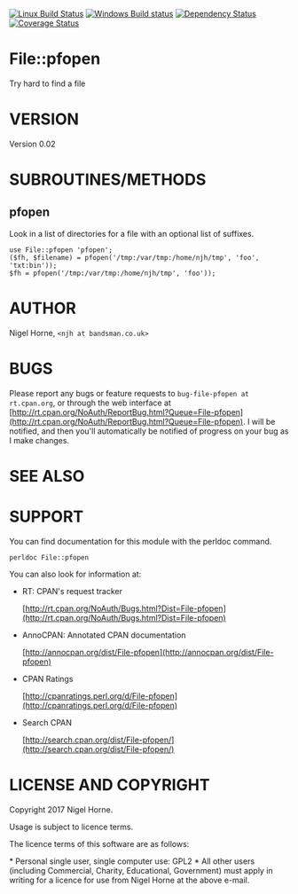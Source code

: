 [![Linux Build Status](https://travis-ci.org/nigelhorne/File-pfopen.svg?branch=master)](https://travis-ci.org/nigelhorne/File-pfopen)
[![Windows Build status](https://ci.appveyor.com/api/projects/status/1t1yhvagx00c2qi8?svg=true)](https://ci.appveyor.com/project/nigelhorne/cgi-info)
[![Dependency Status](https://dependencyci.com/github/nigelhorne/File-pfopen/badge)](https://dependencyci.com/github/nigelhorne/File-pfopen)
[![Coverage Status](https://coveralls.io/repos/github/nigelhorne/File-pfopen/badge.svg?branch=master)](https://coveralls.io/github/nigelhorne/File-pfopen?branch=master)

# File::pfopen

Try hard to find a file

# VERSION

Version 0.02

# SUBROUTINES/METHODS

## pfopen

Look in a list of directories for a file with an optional list of suffixes.

    use File::pfopen 'pfopen';
    ($fh, $filename) = pfopen('/tmp:/var/tmp:/home/njh/tmp', 'foo', 'txt:bin'));
    $fh = pfopen('/tmp:/var/tmp:/home/njh/tmp', 'foo'));

# AUTHOR

Nigel Horne, `<njh at bandsman.co.uk>`

# BUGS

Please report any bugs or feature requests to `bug-file-pfopen at rt.cpan.org`,
or through the web interface at
[http://rt.cpan.org/NoAuth/ReportBug.html?Queue=File-pfopen](http://rt.cpan.org/NoAuth/ReportBug.html?Queue=File-pfopen).
I will be notified, and then you'll
automatically be notified of progress on your bug as I make changes.

# SEE ALSO

# SUPPORT

You can find documentation for this module with the perldoc command.

    perldoc File::pfopen

You can also look for information at:

- RT: CPAN's request tracker

    [http://rt.cpan.org/NoAuth/Bugs.html?Dist=File-pfopen](http://rt.cpan.org/NoAuth/Bugs.html?Dist=File-pfopen)

- AnnoCPAN: Annotated CPAN documentation

    [http://annocpan.org/dist/File-pfopen](http://annocpan.org/dist/File-pfopen)

- CPAN Ratings

    [http://cpanratings.perl.org/d/File-pfopen](http://cpanratings.perl.org/d/File-pfopen)

- Search CPAN

    [http://search.cpan.org/dist/File-pfopen/](http://search.cpan.org/dist/File-pfopen/)

# LICENSE AND COPYRIGHT

Copyright 2017 Nigel Horne.

Usage is subject to licence terms.

The licence terms of this software are as follows:

\* Personal single user, single computer use: GPL2
\* All other users (including Commercial, Charity, Educational, Government)
  must apply in writing for a licence for use from Nigel Horne at the
  above e-mail.
